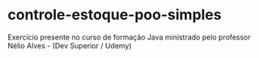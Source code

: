 # controle-estoque-poo-simples
Exercício presente no curso de formação Java ministrado pelo professor Nélio Alves - (Dev Superior / Udemy) 
